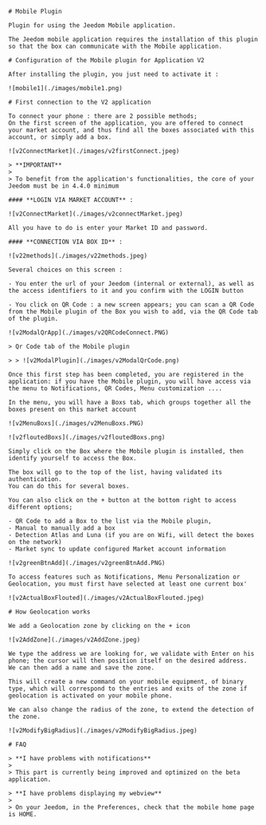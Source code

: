     # Mobile Plugin

    Plugin for using the Jeedom Mobile application.

    The Jeedom mobile application requires the installation of this plugin so that the box can communicate with the Mobile application.

    # Configuration of the Mobile plugin for Application V2

    After installing the plugin, you just need to activate it :

    ![mobile1](./images/mobile1.png)

    # First connection to the V2 application

    To connect your phone : there are 2 possible methods;
    On the first screen of the application, you are offered to connect your market account, and thus find all the boxes associated with this account, or simply add a box.

    ![v2ConnectMarket](./images/v2firstConnect.jpeg)

    > **IMPORTANT**
    >
    > To benefit from the application's functionalities, the core of your Jeedom must be in 4.4.0 minimum

    #### **LOGIN VIA MARKET ACCOUNT** :

    ![v2ConnectMarket](./images/v2connectMarket.jpeg)

    All you have to do is enter your Market ID and password.

    #### **CONNECTION VIA BOX ID** :

    ![v22methods](./images/v22methods.jpeg)

    Several choices on this screen :

    - You enter the url of your Jeedom (internal or external), as well as the access identifiers to it and you confirm with the LOGIN button

    - You click on QR Code : a new screen appears; you can scan a QR Code from the Mobile plugin of the Box you wish to add, via the QR Code tab of the plugin.

    ![v2ModalQrApp](./images/v2QRCodeConnect.PNG)

    > Qr Code tab of the Mobile plugin

    > > ![v2ModalPlugin](./images/v2ModalQrCode.png)

    Once this first step has been completed, you are registered in the application: if you have the Mobile plugin, you will have access via the menu to Notifications, QR Codes, Menu customization ....

    In the menu, you will have a Boxs tab, which groups together all the boxes present on this market account

    ![v2MenuBoxs](./images/v2MenuBoxs.PNG)

    ![v2floutedBoxs](./images/v2floutedBoxs.png)

    Simply click on the Box where the Mobile plugin is installed, then identify yourself to access the Box.

    The box will go to the top of the list, having validated its authentication.
    You can do this for several boxes.

    You can also click on the + button at the bottom right to access different options;

    - QR Code to add a Box to the list via the Mobile plugin,
    - Manual to manually add a box
    - Detection Atlas and Luna (if you are on Wifi, will detect the boxes on the network)
    - Market sync to update configured Market account information

    ![v2greenBtnAdd](./images/v2greenBtnAdd.PNG)

    To access features such as Notifications, Menu Personalization or Geolocation, you must first have selected at least one current box'

    ![v2ActualBoxFlouted](./images/v2ActualBoxFlouted.jpeg)

    # How Geolocation works

    We add a Geolocation zone by clicking on the + icon

    ![v2AddZone](./images/v2AddZone.jpeg)

    We type the address we are looking for, we validate with Enter on his phone; the cursor will then position itself on the desired address.
    We can then add a name and save the zone.

    This will create a new command on your mobile equipment, of binary type, which will correspond to the entries and exits of the zone if geolocation is activated on your mobile phone.

    We can also change the radius of the zone, to extend the detection of the zone.

    ![v2ModifyBigRadius](./images/v2ModifyBigRadius.jpeg)

    # FAQ

    > **I have problems with notifications**
    >
    > This part is currently being improved and optimized on the beta application.

    > **I have problems displaying my webview**
    >
    > On your Jeedom, in the Preferences, check that the mobile home page is HOME.
